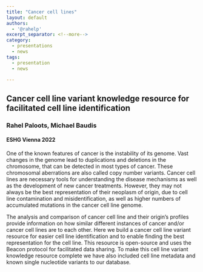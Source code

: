 ```yaml
---
title: "Cancer cell lines"
layout: default
authors:
  - '@rahelp'
excerpt_separator: <!--more-->
category:
  - presentations
  - news
tags:
  - presentation
  - news

---
```


## Cancer cell line variant knowledge resource for facilitated cell line identification
### Rahel Paloots, Michael Baudis
#### ESHG Vienna 2022

One of the known features of cancer is the instability of its genome. Vast changes in the genome lead to duplications and deletions in the chromosome, that can be detected in most types of cancer. These chromosomal aberrations are also called copy number variants. Cancer cell lines are necessary tools for understanding the disease mechanisms as well as the development of new cancer treatments. However, they may not always be the best representation of their neoplasm of origin, due to cell line contamination and misidentification, as well as higher numbers of accumulated mutations in the cancer cell line genome.

<!--more-->

The analysis and comparison of cancer cell line and their origin’s profiles provide information on how similar different instances of cancer and/or cancer cell lines are to each other. Here we build a cancer cell line variant resource for easier cell line identification and to enable finding the best representation for the cell line. This resource is open-source and uses the Beacon protocol for facilitated data sharing. To make this cell line variant knowledge resource complete we have also included cell line metadata and known single nucleotide variants to our database. 
